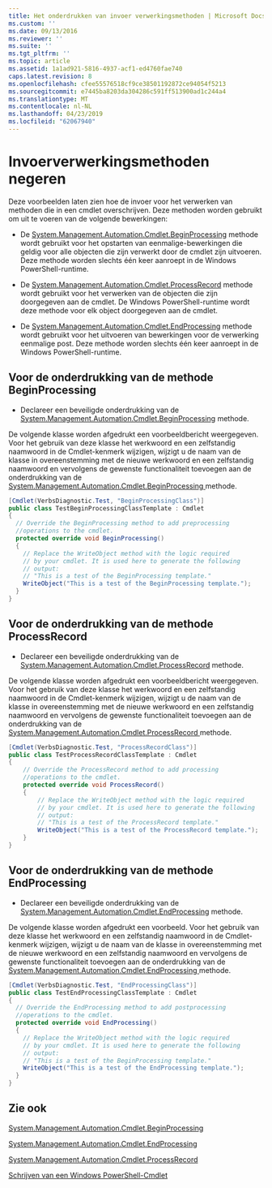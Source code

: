 ```yaml
---
title: Het onderdrukken van invoer verwerkingsmethoden | Microsoft Docs
ms.custom: ''
ms.date: 09/13/2016
ms.reviewer: ''
ms.suite: ''
ms.tgt_pltfrm: ''
ms.topic: article
ms.assetid: 1a1ad921-5816-4937-acf1-ed4760fae740
caps.latest.revision: 8
ms.openlocfilehash: cfee55576518cf9ce38501192872ce94054f5213
ms.sourcegitcommit: e7445ba8203da304286c591ff513900ad1c244a4
ms.translationtype: MT
ms.contentlocale: nl-NL
ms.lasthandoff: 04/23/2019
ms.locfileid: "62067940"
---
```

# <a name="how-to-override-input-processing-methods"></a>Invoerverwerkingsmethoden negeren

Deze voorbeelden laten zien hoe de invoer voor het verwerken van methoden die in een cmdlet overschrijven. Deze methoden worden gebruikt om uit te voeren van de volgende bewerkingen:

- De [System.Management.Automation.Cmdlet.BeginProcessing](/dotnet/api/System.Management.Automation.Cmdlet.BeginProcessing) methode wordt gebruikt voor het opstarten van eenmalige-bewerkingen die geldig voor alle objecten die zijn verwerkt door de cmdlet zijn uitvoeren. Deze methode worden slechts één keer aanroept in de Windows PowerShell-runtime.

- De [System.Management.Automation.Cmdlet.ProcessRecord](/dotnet/api/System.Management.Automation.Cmdlet.ProcessRecord) methode wordt gebruikt voor het verwerken van de objecten die zijn doorgegeven aan de cmdlet. De Windows PowerShell-runtime wordt deze methode voor elk object doorgegeven aan de cmdlet.

- De [System.Management.Automation.Cmdlet.EndProcessing](/dotnet/api/System.Management.Automation.Cmdlet.EndProcessing) methode wordt gebruikt voor het uitvoeren van bewerkingen voor de verwerking eenmalige post. Deze methode worden slechts één keer aanroept in de Windows PowerShell-runtime.

## <a name="to-override-the-beginprocessing-method"></a>Voor de onderdrukking van de methode BeginProcessing

- Declareer een beveiligde onderdrukking van de [System.Management.Automation.Cmdlet.BeginProcessing](/dotnet/api/System.Management.Automation.Cmdlet.BeginProcessing) methode.

De volgende klasse worden afgedrukt een voorbeeldbericht weergegeven. Voor het gebruik van deze klasse het werkwoord en een zelfstandig naamwoord in de Cmdlet-kenmerk wijzigen, wijzigt u de naam van de klasse in overeenstemming met de nieuwe werkwoord en een zelfstandig naamwoord en vervolgens de gewenste functionaliteit toevoegen aan de onderdrukking van de [System.Management.Automation.Cmdlet.BeginProcessing ](/dotnet/api/System.Management.Automation.Cmdlet.BeginProcessing) methode.

```csharp
[Cmdlet(VerbsDiagnostic.Test, "BeginProcessingClass")]
public class TestBeginProcessingClassTemplate : Cmdlet
{
  // Override the BeginProcessing method to add preprocessing
  //operations to the cmdlet.
  protected override void BeginProcessing()
  {
    // Replace the WriteObject method with the logic required
    // by your cmdlet. It is used here to generate the following
    // output:
    // "This is a test of the BeginProcessing template."
    WriteObject("This is a test of the BeginProcessing template.");
  }
}
```

## <a name="to-override-the-processrecord-method"></a>Voor de onderdrukking van de methode ProcessRecord

- Declareer een beveiligde onderdrukking van de [System.Management.Automation.Cmdlet.ProcessRecord](/dotnet/api/System.Management.Automation.Cmdlet.ProcessRecord) methode.

De volgende klasse worden afgedrukt een voorbeeldbericht weergegeven. Voor het gebruik van deze klasse het werkwoord en een zelfstandig naamwoord in de Cmdlet-kenmerk wijzigen, wijzigt u de naam van de klasse in overeenstemming met de nieuwe werkwoord en een zelfstandig naamwoord en vervolgens de gewenste functionaliteit toevoegen aan de onderdrukking van de [System.Management.Automation.Cmdlet.ProcessRecord ](/dotnet/api/System.Management.Automation.Cmdlet.ProcessRecord) methode.

```csharp
[Cmdlet(VerbsDiagnostic.Test, "ProcessRecordClass")]
public class TestProcessRecordClassTemplate : Cmdlet
{
    // Override the ProcessRecord method to add processing
    //operations to the cmdlet.
    protected override void ProcessRecord()
    {
        // Replace the WriteObject method with the logic required
        // by your cmdlet. It is used here to generate the following
        // output:
        // "This is a test of the ProcessRecord template."
        WriteObject("This is a test of the ProcessRecord template.");
    }
}

```

## <a name="to-override-the-endprocessing-method"></a>Voor de onderdrukking van de methode EndProcessing

- Declareer een beveiligde onderdrukking van de [System.Management.Automation.Cmdlet.EndProcessing](/dotnet/api/System.Management.Automation.Cmdlet.EndProcessing) methode.

De volgende klasse worden afgedrukt een voorbeeld. Voor het gebruik van deze klasse het werkwoord en een zelfstandig naamwoord in de Cmdlet-kenmerk wijzigen, wijzigt u de naam van de klasse in overeenstemming met de nieuwe werkwoord en een zelfstandig naamwoord en vervolgens de gewenste functionaliteit toevoegen aan de onderdrukking van de [System.Management.Automation.Cmdlet.EndProcessing ](/dotnet/api/System.Management.Automation.Cmdlet.EndProcessing) methode.

```csharp
[Cmdlet(VerbsDiagnostic.Test, "EndProcessingClass")]
public class TestEndProcessingClassTemplate : Cmdlet
{
  // Override the EndProcessing method to add postprocessing
  //operations to the cmdlet.
  protected override void EndProcessing()
  {
    // Replace the WriteObject method with the logic required
    // by your cmdlet. It is used here to generate the following
    // output:
    // "This is a test of the BeginProcessing template."
    WriteObject("This is a test of the EndProcessing template.");
  }
}
```

## <a name="see-also"></a>Zie ook

[System.Management.Automation.Cmdlet.BeginProcessing](/dotnet/api/System.Management.Automation.Cmdlet.BeginProcessing)

[System.Management.Automation.Cmdlet.EndProcessing](/dotnet/api/System.Management.Automation.Cmdlet.EndProcessing)

[System.Management.Automation.Cmdlet.ProcessRecord](/dotnet/api/System.Management.Automation.Cmdlet.ProcessRecord)

[Schrijven van een Windows PowerShell-Cmdlet](./writing-a-windows-powershell-cmdlet.md)
